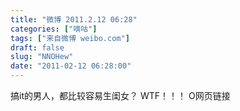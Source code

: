 ```yaml
---
title: "微博 2011.2.12 06:28"
categories: ["嘀咕"]
tags: ["来自微博 weibo.com"]
draft: false
slug: "NNOHew"
date: "2011-02-12 06:28:00"
---
```


<p>搞it的男人，都比较容易生闺女？ WTF！！！ O网页链接 ​​​​</p>
